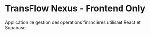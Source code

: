 # TransFlow Nexus - Frontend Only

Application de gestion des opérations financières utilisant React et Supabase.
